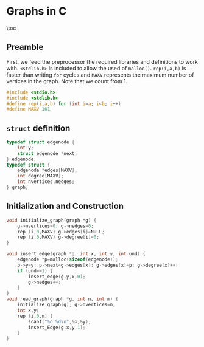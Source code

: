 # Graphs in C
\toc
## Preamble
First, we feed the preprocessor the required libraries and definitions to work with. ``<stdlib.h>``
is included to allow the used of ``malloc()``. ``rep(i,a,b)`` is faster than writing ``for`` cycles and
``MAXV`` represents the maximum number of vertices in the graph. Note that we count from 1.
```c
#include <stdio.h>
#include <stdlib.h>
#define rep(i,a,b) for (int i=a; i<b; i++)
#define MAXV 101
```
## ``struct`` definition
```c
typedef struct edgenode {
    int y;
    struct edgenode *next;
} edgenode;
typedef struct {
    edgenode *edges[MAXV];
    int degree[MAXV];
    int nvertices,nedges;
} graph;
```
## Initialization and Construction
```c
void initialize_graph(graph *g) {
    g->nvertices=0; g->nedges=0;
    rep (i,0,MAXV) g->edges[i]=NULL;
    rep (i,0,MAXV) g->degree[i]=0;
}
```

```c
void insert_edge(graph *g, int x, int y, int und) {
    edgenode *p=malloc(sizeof(edgenode));
    p->y=y; p->next=g->edges[x]; g->edges[x]=p; g->degree[x]++;
    if (und==1) {
        insert_edge(g,y,x,0);
        g->nedges++;
    }
}
void read_graph(graph *g, int n, int m) {
    initialize_graph(g); g->nvertices=n;
    int x,y;
    rep (i,0,m) {
        scanf("%d %d\n",&x,&y);
        insert_Edge(g,x,y,1);
    }
}
```